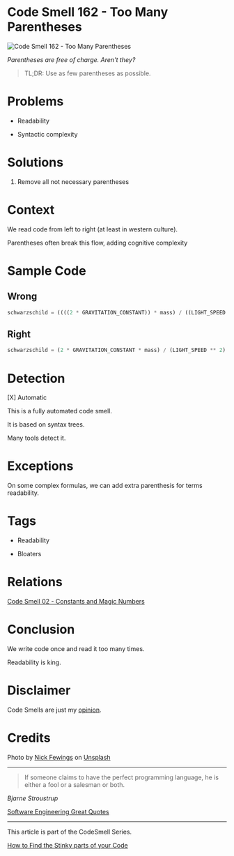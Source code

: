 # Code Smell 162 - Too Many Parentheses
            
![Code Smell 162 - Too Many Parentheses](Code%20Smell%20162%20-%20Too%20Many%20Parentheses.jpg)

*Parentheses are free of charge. Aren't they?*

> TL;DR: Use as few parentheses as possible.

# Problems

- Readability

- Syntactic complexity

# Solutions

1. Remove all not necessary parentheses

# Context

We read code from left to right (at least in western culture). 

Parentheses often break this flow, adding cognitive complexity

# Sample Code

## Wrong

[Gist Url]: # (https://gist.github.com/mcsee/03c6940b1fa140572f29bfe37cf784c1)
```javascript
schwarzschild = ((((2 * GRAVITATION_CONSTANT)) * mass) / ((LIGHT_SPEED ** 2)))
```

## Right

[Gist Url]: # (https://gist.github.com/mcsee/5b468c4d60d25dec61e538d0c1ed1329)
```javascript
schwarzschild = (2 * GRAVITATION_CONSTANT * mass) / (LIGHT_SPEED ** 2)
```

# Detection

[X] Automatic 

This is a fully automated code smell.

It is based on syntax trees.

Many tools detect it.

# Exceptions

On some complex formulas, we can add extra parenthesis for terms readability.

# Tags

- Readability

- Bloaters

# Relations

[Code Smell 02 - Constants and Magic Numbers](https://github.com/mcsee/Software-Design-Articles/tree/main/Articles/Code%20Smells/Code%20Smell%2002%20-%20Constants%20and%20Magic%20Numbers/readme.md)

# Conclusion

We write code once and read it too many times.

Readability is king.  

# Disclaimer

Code Smells are just my [opinion](https://github.com/mcsee/Software-Design-Articles/tree/main/Articles/Blogging/I%20Wrote%20More%20than%2090%20Articles%20on%202021%20Here%20is%20What%20I%20Learned/readme.md).

# Credits

Photo by [Nick Fewings](https://unsplash.com/@jannerboy62) on [Unsplash](https://unsplash.com/s/photos/signs)
  
* * *

> If someone claims to have the perfect programming language, he is either a fool or a salesman or both.

_Bjarne Stroustrup_
 
[Software Engineering Great Quotes](https://github.com/mcsee/Software-Design-Articles/tree/main/Articles/Quotes/Software%20Engineering%20Great%20Quotes/readme.md)

* * *

This article is part of the CodeSmell Series.

[How to Find the Stinky parts of your Code](https://github.com/mcsee/Software-Design-Articles/tree/main/Articles/Code%20Smells/How%20to%20Find%20the%20Stinky%20parts%20of%20your%20Code/readme.md)